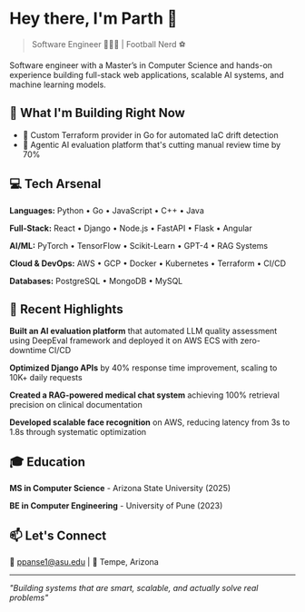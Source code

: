 # Hey there, I'm Parth 👋

> Software Engineer 🧑🏻‍💻 | Football Nerd ⚽️

Software engineer with a Master’s in Computer Science and hands-on experience building full-stack web applications, scalable AI systems, and machine learning models.

## 🚀 What I'm Building Right Now

- 🔧 Custom Terraform provider in Go for automated IaC drift detection
- 🤖 Agentic AI evaluation platform that's cutting manual review time by 70%

## 💻 Tech Arsenal

**Languages:** Python • Go • JavaScript • C++ • Java

**Full-Stack:** React • Django • Node.js • FastAPI • Flask • Angular

**AI/ML:** PyTorch • TensorFlow • Scikit-Learn • GPT-4 • RAG Systems

**Cloud & DevOps:** AWS • GCP • Docker • Kubernetes • Terraform • CI/CD

**Databases:** PostgreSQL • MongoDB • MySQL

## 🎯 Recent Highlights

**Built an AI evaluation platform** that automated LLM quality assessment using DeepEval framework and deployed it on AWS ECS with zero-downtime CI/CD

**Optimized Django APIs** by 40% response time improvement, scaling to 10K+ daily requests

**Created a RAG-powered medical chat system** achieving 100% retrieval precision on clinical documentation

**Developed scalable face recognition** on AWS, reducing latency from 3s to 1.8s through systematic optimization

## 🎓 Education

**MS in Computer Science** - Arizona State University (2025)

**BE in Computer Engineering** - University of Pune (2023)

## 📫 Let's Connect

📧 ppanse1@asu.edu | 📍 Tempe, Arizona

---

*"Building systems that are smart, scalable, and actually solve real problems"*
